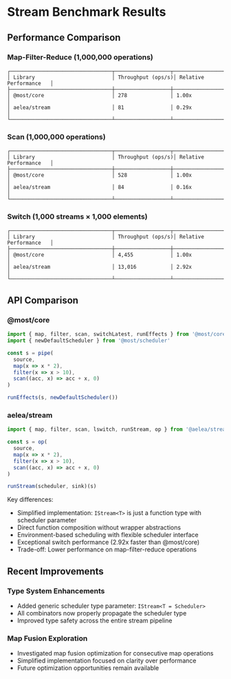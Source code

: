 # Stream Benchmark Results

## Performance Comparison

### Map-Filter-Reduce (1,000,000 operations)
```
┌─────────────────────────────────┬──────────────────┬────────────────────────┐
│ Library                         │ Throughput (ops/s)│ Relative Performance   │
├─────────────────────────────────┼──────────────────┼────────────────────────┤
│ @most/core                      │ 278              │ 1.00x                  │
│ aelea/stream                    │ 81               │ 0.29x                  │
└─────────────────────────────────┴──────────────────┴────────────────────────┘
```

### Scan (1,000,000 operations)
```
┌─────────────────────────────────┬──────────────────┬────────────────────────┐
│ Library                         │ Throughput (ops/s)│ Relative Performance   │
├─────────────────────────────────┼──────────────────┼────────────────────────┤
│ @most/core                      │ 528              │ 1.00x                  │
│ aelea/stream                    │ 84               │ 0.16x                  │
└─────────────────────────────────┴──────────────────┴────────────────────────┘
```

### Switch (1,000 streams × 1,000 elements)
```
┌─────────────────────────────────┬──────────────────┬────────────────────────┐
│ Library                         │ Throughput (ops/s)│ Relative Performance   │
├─────────────────────────────────┼──────────────────┼────────────────────────┤
│ @most/core                      │ 4,455            │ 1.00x                  │
│ aelea/stream                    │ 13,016           │ 2.92x                  │
└─────────────────────────────────┴──────────────────┴────────────────────────┘
```

## API Comparison

### @most/core
```typescript
import { map, filter, scan, switchLatest, runEffects } from '@most/core'
import { newDefaultScheduler } from '@most/scheduler'

const s = pipe(
  source,
  map(x => x * 2),
  filter(x => x > 10),
  scan((acc, x) => acc + x, 0)
)

runEffects(s, newDefaultScheduler())
```

### aelea/stream
```typescript
import { map, filter, scan, lswitch, runStream, op } from '@aelea/stream'

const s = op(
  source,
  map(x => x * 2),
  filter(x => x > 10),
  scan((acc, x) => acc + x, 0)
)

runStream(scheduler, sink)(s)
```

Key differences:
- Simplified implementation: `IStream<T>` is just a function type with scheduler parameter
- Direct function composition without wrapper abstractions
- Environment-based scheduling with flexible scheduler interface
- Exceptional switch performance (2.92x faster than @most/core)
- Trade-off: Lower performance on map-filter-reduce operations

## Recent Improvements

### Type System Enhancements
- Added generic scheduler type parameter: `IStream<T = Scheduler>`
- All combinators now properly propagate the scheduler type
- Improved type safety across the entire stream pipeline

### Map Fusion Exploration
- Investigated map fusion optimization for consecutive map operations
- Simplified implementation focused on clarity over performance
- Future optimization opportunities remain available